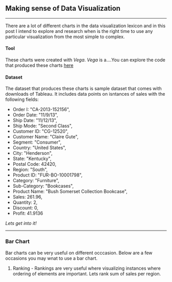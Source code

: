 ## Making sense of Data Visualization
***

There are a lot of different charts in the data visualization lexicon and in this post I intend to explore and research when is the right time to use any particular visualization from the most simple to complex.     

#### Tool
These charts were created with *Vega*.  *Vega* is a....You can explore the code that produced these charts [here](https://beta.observablehq.com/d/85a39c2b2101ee95) 
  

#### Dataset
The dataset that produces these charts is sample dataset that comes with downloads of Tableau. It includes data points on isntances of sales with the following fields:
- Order I: "CA-2013-152156",
- Order Date: "11/9/13",
- Ship Date: "11/12/13",
- Ship Mode: "Second Class",
- Customer ID: "CG-12520",
- Customer Name: "Claire Gute",
- Segment: "Consumer",
- Country: "United States",
- City: "Henderson",
- State: "Kentucky",
- Postal Code: 42420,
- Region: "South",
- Product ID: "FUR-BO-10001798",
- Category: "Furniture",
- Sub-Category: "Bookcases",
- Product Name: "Bush Somerset Collection Bookcase",
- Sales: 261.96,
- Quantity: 2,
- Discount: 0,
- Profit: 41.9136

*Lets get into it!*
***

### Bar Chart
Bar charts can be very useful on different occcasion. Below are a few occasions you may wnat to use a bar chart.

1. Ranking - Rankings are very useful where visualizing instances where ordering of elements are important. Lets rank sum of sales per region.